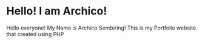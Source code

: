 # Hello! I am Archico!

Hello everyone! My Name is Archico Sembiring! This is my Portfolio website that created using PHP